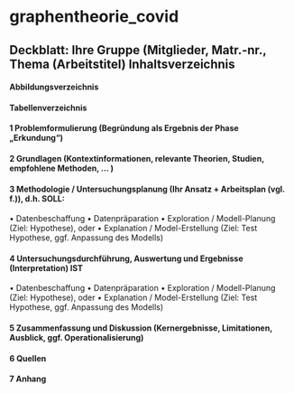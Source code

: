 # graphentheorie_covid

## Deckblatt: Ihre Gruppe (Mitglieder, Matr.-nr., Thema (Arbeitstitel) Inhaltsverzeichnis

#### Abbildungsverzeichnis
#### Tabellenverzeichnis

#### 1 Problemformulierung (Begründung als Ergebnis der Phase „Erkundung“)
#### 2 Grundlagen (Kontextinformationen, relevante Theorien, Studien, empfohlene Methoden, ... )
#### 3 Methodologie / Untersuchungsplanung (Ihr Ansatz + Arbeitsplan (vgl. f.)), d.h. SOLL:
• Datenbeschaffung 
• Datenpräparation
• Exploration / Modell-Planung (Ziel: Hypothese), oder
• Explanation / Model-Erstellung (Ziel: Test Hypothese, ggf. Anpassung des Modells)
#### 4 Untersuchungsdurchführung, Auswertung und Ergebnisse (Interpretation) IST
• Datenbeschaffung
• Datenpräparation
• Exploration / Modell-Planung (Ziel: Hypothese), oder
• Explanation / Model-Erstellung (Ziel: Test Hypothese, ggf. Anpassung des Modells)
#### 5 Zusammenfassung und Diskussion (Kernergebnisse, Limitationen, Ausblick, ggf. Operationalisierung)
#### 6 Quellen
#### 7 Anhang
